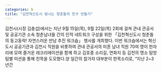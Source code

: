 ```yaml
---
categories: b
title: "김천혁신도시 빛나는 청춘들의 친구 만들기"
---
```

김천시(시장 김충섭)에서는 지난 9월 15일(목), 9월 22일(목) 2회에 걸쳐 관내 관공서 및 공공기관 소속 청춘남녀들 간의 인적 네트워크 구성을 위한 「김천혁신도시 청춘들의 동고동락! 자연스러운 만남 추진 워크숍」 행사를 개최했다.									이번 워크숍에서는 혁신도시 공공기관과 김천시 직원을 비롯하여 관내 관공서의 미혼 남녀 직원 70여 명이 한자리에 모여 즐거운 레크리에이션을 함께 하고 김호중 소리길, 연화지 등 김천의 명소 탐방 팀별 미션을 통해 친목을 도모했다.양 일간의 참가자 대부분이 한목소리로, “지난 2~3년간